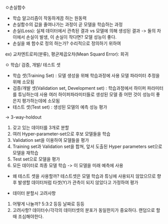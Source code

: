 ㅇ손실함수
- 학습 알고리즘이 작동하게끔 하는 원동력
- 손실함수의 값을 줄여나가는 과정이 곧 모델을 학습하는 과정
- 손실(Loss):
실제 데이터에서 관측된 결과 vs 모델에 의해 생성된 결과
-> 둘의 차이에서 손실이 발생, 이 손실이 작다면? 모델 성능이 좋다.
- 손실을 왜 함수로 정의 하는가? 수리적으로 정의하기 위하여

ex) 교차엔트로피(분류), 평균제곱오차(Mean Squard Error): 회귀

ㅇ 학습/ 검증, 개발/ 테스트 셋
- 학습 셋(Training Set)
: 모델 생성을 위해 학습과정에 사용
모델 파라미터 추정을 위해 소모됨
- 검증/개발 셋(Validation set, Development set)
: 학습과정에서 하이퍼 파라미터를 튜닝하는데 사용
여러 하이퍼파라미터들로 생성된 모델 중 어떤 것이 성능이 좋은지 평가하는데에 소모됨
- 테스트 셋(Test set)
: 생성된 모델의 예측 성능 평가

-> 3-way-holdout
1. 갖고 있는 데이터를 3개로 분할
2. 여러 Hyper-parameter-set으로 후보 모델들을 학습
3. Validation set을 이용하여 모델들을 평가
4. Training set과 Validation set을 합쳐, 앞서 도출된 Hyper parameters set으로 모델을 재학습
5. Test set으로 모델을 평가
6. 모든 데이터로 최종 모델 학습 -> 이 모델을 미래 예측에 사용

- 왜 테스트 셋을 사용할까?
테스트셋은 모델 학습과 튜닝에 사용되지 않았으므로 향후 발생할 데이터처럼 타겟(Y)가 관측이 되지 않았다고 가정하여 평가

- 데이터 분할시 고려사항
1. 어떻게 나눌까? 5:3:2 등등 날짜로 등등
2. 고려사항? 데이터수/각각의 데이터셋의 분포가 동일한지가 중요하다. 랜덤으로 할때 조심해야한다.